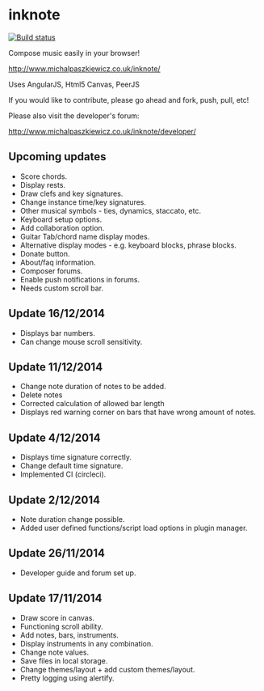 inknote
=======

[![Build status](https://circleci.com/gh/MichalPaszkiewicz/inknote.png?circle-token=:circle-token)](https://circleci.com/gh/MichalPaszkiewicz/inknote)

Compose music easily in your browser!

http://www.michalpaszkiewicz.co.uk/inknote/

Uses AngularJS, Html5 Canvas, PeerJS

If you would like to contribute, please go ahead and fork, push, pull, etc!

Please also visit the developer's forum:

http://www.michalpaszkiewicz.co.uk/inknote/developer/

Upcoming updates
------------------
- Score chords.
- Display rests.
- Draw clefs and key signatures.
- Change instance time/key signatures.
- Other musical symbols - ties, dynamics, staccato, etc.
- Keyboard setup options.
- Add collaboration option.
- Guitar Tab/chord name display modes.
- Alternative display modes - e.g. keyboard blocks, phrase blocks.
- Donate button.
- About/faq information.
- Composer forums.
- Enable push notifications in forums.
- Needs custom scroll bar.

Update 16/12/2014
------------------
- Displays bar numbers.
- Can change mouse scroll sensitivity.

Update 11/12/2014
------------------
- Change note duration of notes to be added.
- Delete notes
- Corrected calculation of allowed bar length
- Displays red warning corner on bars that have wrong amount of notes.

Update 4/12/2014
------------------
- Displays time signature correctly.
- Change default time signature.
- Implemented CI (circleci).

Update 2/12/2014
------------------
- Note duration change possible.
- Added user defined functions/script load options in plugin manager.

Update 26/11/2014
------------------
- Developer guide and forum set up.

Update 17/11/2014
------------------
- Draw score in canvas.
- Functioning scroll ability.
- Add notes, bars, instruments.
- Display instruments in any combination.
- Change note values.
- Save files in local storage.
- Change themes/layout + add custom themes/layout.
- Pretty logging using alertify.
